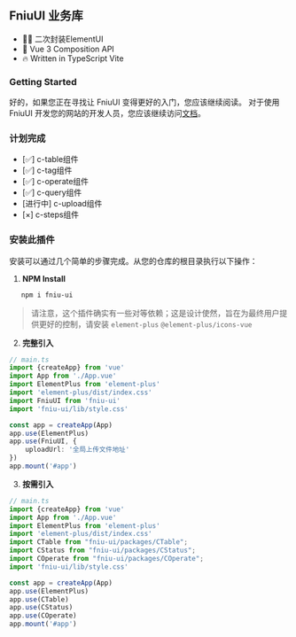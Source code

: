 ## FniuUI 业务库

- 👍🏻 二次封装ElementUI
- 💪 Vue 3 Composition API
- 🔥 Written in TypeScript Vite


### Getting Started
好的，如果您正在寻找让 FniuUI 变得更好的入门，您应该继续阅读。
对于使用 FniuUI 开发您的网站的开发人员，您应该继续访问[文档](https://839574938.github.io/Fniu-UI-Doc/)。

### 计划完成
- [✅] c-table组件
- [✅] c-tag组件
- [✅] c-operate组件
- [✅] c-query组件
- [进行中] c-upload组件
- [×] c-steps组件

### 安装此插件
安装可以通过几个简单的步骤完成。从您的仓库的根目录执行以下操作：
1. **NPM Install**
```bash
   npm i fniu-ui
```

> 请注意，这个插件确实有一些对等依赖；这是设计使然，旨在为最终用户提供更好的控制，请安装 `element-plus` `@element-plus/icons-vue` 

2. **完整引入**
```ts
// main.ts
import {createApp} from 'vue'
import App from './App.vue'
import ElementPlus from 'element-plus'
import 'element-plus/dist/index.css'
import FniuUI from 'fniu-ui'
import 'fniu-ui/lib/style.css'

const app = createApp(App)
app.use(ElementPlus)
app.use(FniuUI, {
    uploadUrl: '全局上传文件地址'
})
app.mount('#app')

```

3. **按需引入**
```ts
// main.ts
import {createApp} from 'vue'
import App from './App.vue'
import ElementPlus from 'element-plus'
import 'element-plus/dist/index.css'
import CTable from "fniu-ui/packages/CTable";
import CStatus from "fniu-ui/packages/CStatus";
import COperate from "fniu-ui/packages/COperate";
import 'fniu-ui/lib/style.css'

const app = createApp(App)
app.use(ElementPlus)
app.use(CTable)
app.use(CStatus)
app.use(COperate)
app.mount('#app')

```


